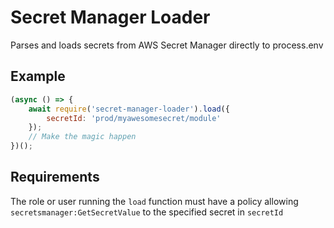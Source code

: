 # Secret Manager Loader

Parses and loads secrets from AWS Secret Manager directly to process.env

## Example

```javascript
(async () => {
    await require('secret-manager-loader').load({
        secretId: 'prod/myawesomesecret/module'
    });
    // Make the magic happen
})();
```

## Requirements

The role or user running the `load` function must have a policy allowing `secretsmanager:GetSecretValue` to the specified secret in `secretId`
